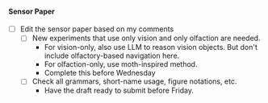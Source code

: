 #### Sensor Paper
* [ ] Edit the sensor paper based on my comments
  * [ ] New experiments that use only vision and only olfaction are needed.
    * For vision-only, also use LLM to reason vision objects. But don't include olfactory-based navigation here. 
    * For olfaction-only, use moth-inspired method. 
    * Complete this before Wednesday
  * [ ] Check all grammars, short-name usage, figure notations, etc. 
    * Have the draft ready to submit before Friday. 
